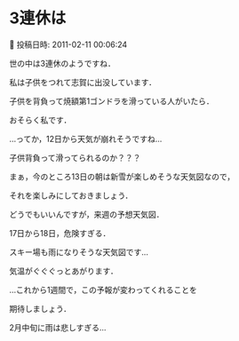 # 3連休は

📅 投稿日時: 2011-02-11 00:06:24

世の中は3連休のようですね．





私は子供をつれて志賀に出没しています．


子供を背負って焼額第1ゴンドラを滑っている人がいたら．


おそらく私です．





…ってか，12日から天気が崩れそうですね…


子供背負って滑ってられるのか？？？





まぁ，今のところ13日の朝は新雪が楽しめそうな天気図なので，


それを楽しみにしておきましょう．





どうでもいいんですが，来週の予想天気図．


17日から18日，危険すぎる．


スキー場も雨になりそうな天気図です…


気温がぐぐぐっとあがります．





…これから1週間で，この予報が変わってくれることを


期待しましょう．


2月中旬に雨は悲しすぎる…
